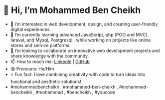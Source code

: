 # 👋 Hi, I’m Mohammed Ben Cheikh
- 👀 I’m interested in web development, design, and creating user-friendly digital experiences.
- 🌱 I’m currently learning advanced JavaScript, php (POO and MVC), laravel, and Mysql, Postgresql . while working on projects like online stores and service platforms.
- 💞️ I’m looking to collaborate on innovative web development projects and share knowledge with the community.
- 📫 How to reach me: [LinkedIn](https://linkedin.com/in/mohammed-ben-cheikh) | [GitHub](https://github.com/Mohammed-Ben-Cheikh)  
- 😄 Pronouns: He/Him
- ⚡ Fun fact: I love combining creativity with code to turn ideas into functional and aesthetic solutions!
- #mohammedbencheikh , #mohammed-ben-cheikh , #mohammed-bencheikh , #mohammed , #bencheikh , #youcode
<!---
Mohammed-Ben-Cheikh/Mohammed-Ben-Cheikh is a ✨ special ✨ repository because its `README.md` (this file) appears on your GitHub profile.
You can click the Preview link to take a look at your changes.
--->


